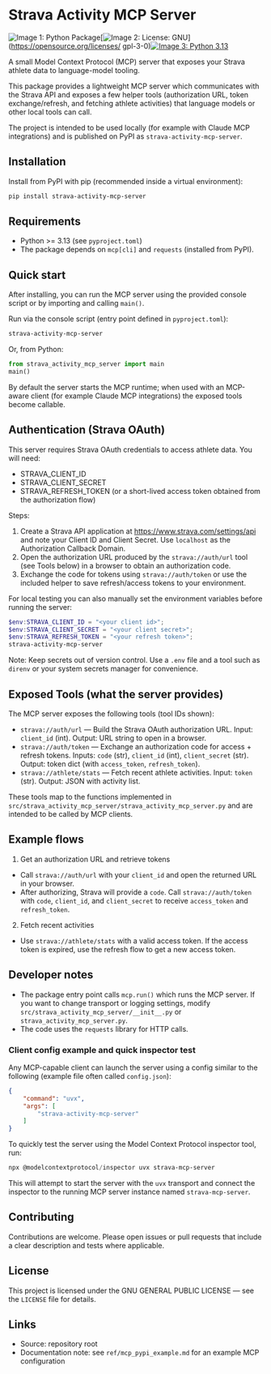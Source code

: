 # Strava Activity MCP Server
![Image 1: Python Package](https://pypi-camo.freetls.fastly.net/0ecf904318113383d77ec39a9c48b8ba0d2baf38/68747470733a2f2f6769746875622e636f6d2f746f6d656b6b6f7262616b2f7374726176612d6d63702d7365727665722f776f726b666c6f77732f507974686f6e2532305061636b6167652f62616467652e737667)[![Image 2: License: GNU](https://pypi-camo.freetls.fastly.net/8de17537dd1659a5a076ce547de301e27c839e67/68747470733a2f2f696d672e736869656c64732e696f2f62616467652f4c6963656e73652d47504c76332d626c75652e737667)](https://opensource.org/licenses/ gpl-3-0)[![Image 3: Python 3.13](https://pypi-camo.freetls.fastly.net/ea10074cb289a2913e3e6b97173e8b2ce3051997/68747470733a2f2f696d672e736869656c64732e696f2f62616467652f707974686f6e2d332e31302d626c75652e737667)](https://www.python.org/downloads/release/python-3130/)

A small Model Context Protocol (MCP) server that exposes your Strava athlete data to language-model tooling.

This package provides a lightweight MCP server which communicates with the Strava API and exposes a few helper tools (authorization URL, token exchange/refresh, and fetching athlete activities) that language models or other local tools can call.

The project is intended to be used locally (for example with Claude MCP integrations) and is published on PyPI as `strava-activity-mcp-server`.

## Installation

Install from PyPI with pip (recommended inside a virtual environment):

```powershell
pip install strava-activity-mcp-server
```

## Requirements

- Python >= 3.13 (see `pyproject.toml`)
- The package depends on `mcp[cli]` and `requests` (installed from PyPI).

## Quick start

After installing, you can run the MCP server using the provided console script or by importing and calling `main()`.

Run via the console script (entry point defined in `pyproject.toml`):

```powershell
strava-activity-mcp-server
```

Or, from Python:

```python
from strava_activity_mcp_server import main
main()
```

By default the server starts the MCP runtime; when used with an MCP-aware client (for example Claude MCP integrations) the exposed tools become callable.

## Authentication (Strava OAuth)

This server requires Strava OAuth credentials to access athlete data. You will need:

- STRAVA_CLIENT_ID
- STRAVA_CLIENT_SECRET
- STRAVA_REFRESH_TOKEN (or a short-lived access token obtained from the authorization flow)

Steps:

1. Create a Strava API application at https://www.strava.com/settings/api and note your Client ID and Client Secret. Use `localhost` as the Authorization Callback Domain.
2. Open the authorization URL produced by the `strava://auth/url` tool (see Tools below) in a browser to obtain an authorization code.
3. Exchange the code for tokens using `strava://auth/token` or use the included helper to save refresh/access tokens to your environment.

For local testing you can also manually set the environment variables before running the server:

```powershell
$env:STRAVA_CLIENT_ID = "<your client id>";
$env:STRAVA_CLIENT_SECRET = "<your client secret>";
$env:STRAVA_REFRESH_TOKEN = "<your refresh token>";
strava-activity-mcp-server
```

Note: Keep secrets out of version control. Use a `.env` file and a tool such as `direnv` or your system secrets manager for convenience.

## Exposed Tools (what the server provides)

The MCP server exposes the following tools (tool IDs shown):

- `strava://auth/url` — Build the Strava OAuth authorization URL. Input: `client_id` (int). Output: URL string to open in a browser.
- `strava://auth/token` — Exchange an authorization code for access + refresh tokens. Inputs: `code` (str), `client_id` (int), `client_secret` (str). Output: token dict (with `access_token`, `refresh_token`).
- `strava://athlete/stats` — Fetch recent athlete activities. Input: `token` (str). Output: JSON with activity list.

These tools map to the functions implemented in `src/strava_activity_mcp_server/strava_activity_mcp_server.py` and are intended to be called by MCP clients.

## Example flows

1) Get an authorization URL and retrieve tokens

- Call `strava://auth/url` with your `client_id` and open the returned URL in your browser.
- After authorizing, Strava will provide a `code`. Call `strava://auth/token` with `code`, `client_id`, and `client_secret` to receive `access_token` and `refresh_token`.

2) Fetch recent activities

- Use `strava://athlete/stats` with a valid access token. If the access token is expired, use the refresh flow to get a new access token.

## Developer notes

- The package entry point calls `mcp.run()` which runs the MCP server. If you want to change transport or logging settings, modify `src/strava_activity_mcp_server/__init__.py` or `strava_activity_mcp_server.py`.
- The code uses the `requests` library for HTTP calls.


### Client config example and quick inspector test

Any MCP-capable client can launch the server using a config similar to the following (example file often called `config.json`):

```json
{
	"command": "uvx",
	"args": [
		"strava-activity-mcp-server"
	]
}
```

To quickly test the server using the Model Context Protocol inspector tool, run:

```powershell
npx @modelcontextprotocol/inspector uvx strava-mcp-server
```

This will attempt to start the server with the `uvx` transport and connect the inspector to the running MCP server instance named `strava-mcp-server`.


## Contributing

Contributions are welcome. Please open issues or pull requests that include a clear description and tests where applicable.

## License

This project is licensed under the GNU GENERAL PUBLIC LICENSE — see the `LICENSE` file for details.

## Links

- Source: repository root
- Documentation note: see `ref/mcp_pypi_example.md` for an example MCP configuration
